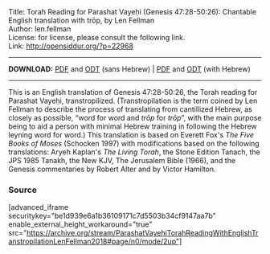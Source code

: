 <html>
<head></head>
<body>
Title: Torah Reading for Parashat Vayeḥi (Genesis 47:28-50:26): Chantable English translation with trōp, by Len Fellman<br />
Author: len.fellman<br />
License: for license, please consult the following link.<br />
Link: <a href="http://opensiddur.org/?p=22968">http://opensiddur.org/?p=22968</a>
<p />
<hr />

<style type="text/css" media="all">.printfriendly {display: none!important;}</style>

<strong>DOWNLOAD:</strong> <a href="https://archive.org/download/ParashatVayehiTorahReadingWithEnglishTranstropilationLenFellman2018/ParashatVayehiTorahReadinggenesis47v28-50v26InEnglishTranstropilationlenFellman2018-EnglishOnly.pdf">PDF</a> and <a href="https://archive.org/download/ParashatVayehiTorahReadingWithEnglishTranstropilationLenFellman2018/ParashatVayehiTorahReadinggenesis47v28-50v26InEnglishTranstropilationlenFellman2018-EnglishOnly.odt">ODT</a> (sans Hebrew) | <a href="https://archive.org/download/ParashatVayehiTorahReadingWithEnglishTranstropilationLenFellman2018/Parashat%20Vayehi%20Torah%20Reading%20%28Genesis%2047v28-50v26%29%20in%20English%20transtropilation%20%28Len%20Fellman%202018%29.pdf">PDF</a> and <a href="https://archive.org/download/ParashatVayehiTorahReadingWithEnglishTranstropilationLenFellman2018/Parashat%20Vayehi%20Torah%20Reading%20%28Genesis%2047v28-50v26%29%20in%20English%20transtropilation%20%28Len%20Fellman%202018%29.odt">ODT</a> (with Hebrew) 

<hr />

This is an English translation of Genesis 47:28-50:26, the Torah reading for Parashat Vayeḥi, transtropilized. (Transtropilation is the term coined by Len Fellman to describe the process of translating from cantillized Hebrew, as closely as possible, “word for word and <em>trōp</em> for <em>trōp</em>”, with the main purpose being to aid a person with minimal Hebrew training in following the Hebrew leyning word for word.) This translation is based on Everett Fox's <em>The Five Books of Moses</em> (Schocken 1997) with modifications based on the following translations: Aryeh Kaplan's <em>The Living Torah</em>, the Stone Edition Tanach, the JPS 1985 Tanakh, the New KJV, The Jerusalem Bible (1966), and the Genesis commentaries by Robert Alter and by Victor Hamilton.

<h3>Source</h3>

[advanced_iframe securitykey="be1d939e6a1b36109171c7d5503b34cf9147aa7b" enable_external_height_workaround="true" src="https://archive.org/stream/ParashatVayehiTorahReadingWithEnglishTranstropilationLenFellman2018#page/n0/mode/2up"]
</body>
</html>